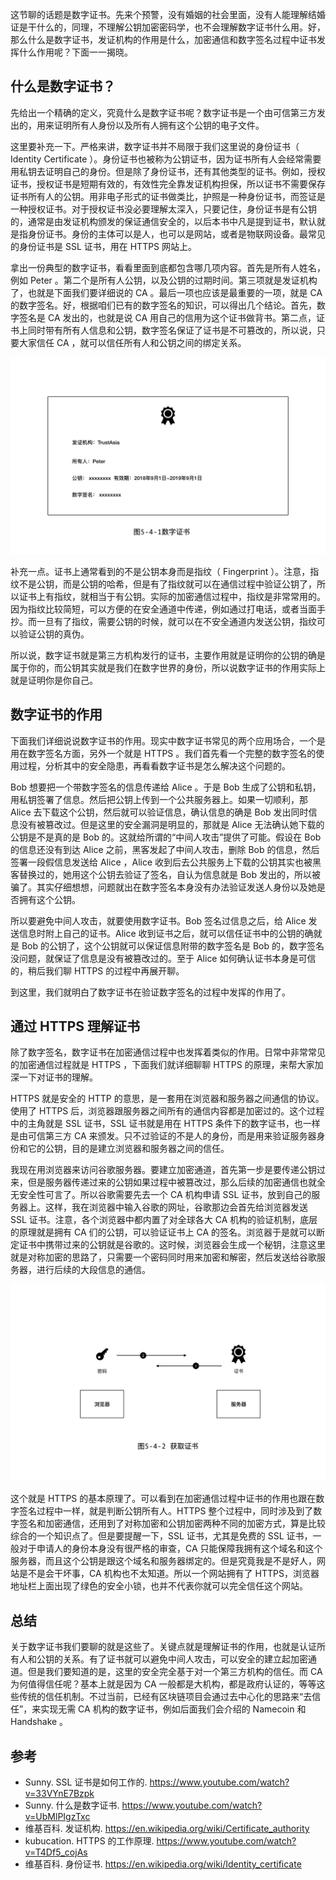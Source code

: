 这节聊的话题是数字证书。先来个预警，没有婚姻的社会里面，没有人能理解结婚证是干什么的，同理，不理解公钥加密密码学，也不会理解数字证书什么用。好，那么什么是数字证书，发证机构的作用是什么，加密通信和数字签名过程中证书发挥什么作用呢？下面一一揭晓。

## 什么是数字证书？

先给出一个精确的定义，究竟什么是数字证书呢？数字证书是一个由可信第三方发出的，用来证明所有人身份以及所有人拥有这个公钥的电子文件。

这里要补充一下。严格来讲，数字证书并不局限于我们这里说的身份证书（ Identity Certificate ）。身份证书也被称为公钥证书，因为证书所有人会经常需要用私钥去证明自己的身份。但是除了身份证书，还有其他类型的证书。例如，授权证书，授权证书是短期有效的，有效性完全靠发证机构担保，所以证书不需要保存证书所有人的公钥。用非电子形式的证书做类比，护照是一种身份证书，而签证是一种授权证书。对于授权证书没必要理解太深入，只要记住，身份证书是有公钥的，通常是由发证机构颁发的保证通信安全的，以后本书中凡是提到证书，默认就是指身份证书。身份的主体可以是人，也可以是网站，或者是物联网设备。最常见的身份证书是 SSL 证书，用在 HTTPS 网站上。

拿出一份典型的数字证书，看看里面到底都包含哪几项内容。首先是所有人姓名，例如 Peter 。第二个是所有人公钥，以及公钥的过期时间。第三项就是发证机构了，也就是下面我们要详细说的 CA 。最后一项也应该是最重要的一项，就是 CA 的数字签名。好，根据咱们已有的数字签名的知识，可以得出几个结论。首先，数字签名是 CA 发出的，也就是说 CA 用自己的信用为这个证书做背书。第二点，证书上同时带有所有人信息和公钥，数字签名保证了证书是不可篡改的，所以说，只要大家信任 CA ，就可以信任所有人和公钥之间的绑定关系。

![](imgs/5-4-1.jpg)

补充一点。证书上通常看到的不是公钥本身而是指纹（ Fingerprint ）。注意，指纹不是公钥，而是公钥的哈希，但是有了指纹就可以在通信过程中验证公钥了，所以证书上有指纹，就相当于有公钥。实际的加密通信过程中，指纹是非常常用的。因为指纹比较简短，可以方便的在安全通道中传递，例如通过打电话，或者当面手抄。而一旦有了指纹，需要公钥的时候，就可以在不安全通道内发送公钥，指纹可以验证公钥的真伪。

所以说，数字证书就是第三方机构发行的证书，主要作用就是证明你的公钥的确是属于你的，而公钥其实就是我们在数字世界的身份，所以说数字证书的作用实际上就是证明你是你自己。

## 数字证书的作用

下面我们详细说说数字证书的作用。现实中数字证书常见的两个应用场合，一个是用在数字签名方面，另外一个就是 HTTPS 。我们首先看一个完整的数字签名的使用过程，分析其中的安全隐患，再看看数字证书是怎么解决这个问题的。

Bob 想要把一个带数字签名的信息传递给 Alice 。于是 Bob 生成了公钥和私钥，用私钥签署了信息。然后把公钥上传到一个公共服务器上。如果一切顺利，那 Alice 去下载这个公钥，然后就可以验证信息，确认信息的确是 Bob 发出同时信息没有被篡改过。但是这里的安全漏洞是明显的，那就是 Alice 无法确认她下载的公钥是不是真的是 Bob 的。这就给所谓的“中间人攻击”提供了可能。假设在 Bob 的信息还没有到达 Alice 之前，黑客发起了中间人攻击，删除 Bob 的信息，然后签署一段假信息发送给 Alice ，Alice 收到后去公共服务上下载的公钥其实也被黑客替换过的，她用这个公钥去验证了签名，自认为信息就是 Bob 发出的，所以被骗了。其实仔细想想，问题就出在数字签名本身没有办法验证发送人身份以及她是否拥有这个公钥。

所以要避免中间人攻击，就要使用数字证书。Bob 签名过信息之后，给 Alice 发送信息时附上自己的证书。Alice 收到证书之后，就可以信任证书中的公钥的确就是 Bob 的公钥了，这个公钥就可以保证信息附带的数字签名是 Bob 的，数字签名没问题，就保证了信息是没有被篡改过的。至于 Alice 如何确认证书本身是可信的，稍后我们聊 HTTPS 的过程中再展开聊。

到这里，我们就明白了数字证书在验证数字签名的过程中发挥的作用了。

## 通过 HTTPS 理解证书

除了数字签名，数字证书在加密通信过程中也发挥着类似的作用。日常中非常常见的加密通信过程就是 HTTPS ，下面我们就详细聊聊 HTTPS 的原理，来帮大家加深一下对证书的理解。

HTTPS 就是安全的 HTTP 的意思，是一套用在浏览器和服务器之间通信的协议。使用了 HTTPS 后，浏览器跟服务器之间所有的通信内容都是加密过的。这个过程中的主角就是 SSL 证书，SSL 证书就是用在 HTTPS 条件下的数字证书，也一样是由可信第三方 CA 来颁发。只不过验证的不是人的身份，而是用来验证服务器身份和它的公钥，目的是建立浏览器和服务器之间的信任。

我现在用浏览器来访问谷歌服务器。要建立加密通道，首先第一步是要传递公钥过来，但是服务器传递过来的公钥如果过程中被篡改过，那么后续的加密通信也就全无安全性可言了。所以谷歌需要先去一个 CA 机构申请 SSL 证书，放到自己的服务器上。这样，我在浏览器中输入谷歌的网址，谷歌那边会首先给浏览器发送 SSL 证书。注意，各个浏览器中都内置了对全球各大 CA 机构的验证机制，底层的原理就是拥有 CA 们的公钥，可以验证证书上 CA 的签名。浏览器于是就可以断定证书中携带过来的公钥就是谷歌的。这时候，浏览器会生成一个秘钥，注意这里就是对称加密的思路了，只需要一个密码同时用来加密和解密，然后发送给谷歌服务器，进行后续的大段信息的通信。

![](imgs/5-4-2.jpg)

这个就是 HTTPS 的基本原理了。可以看到在加密通信过程中证书的作用也跟在数字签名过程中一样，就是判断公钥所有人。HTTPS 整个过程中，同时涉及到了数字签名和加密通信，还用到了对称加密和公钥加密两种不同的加密方式，算是比较综合的一个知识点了。但是要提醒一下，SSL 证书，尤其是免费的 SSL 证书，一般对于申请人的身份本身没有很严格的审查，CA 只能保障我拥有这个域名和这个服务器，而且这个公钥是跟这个域名和服务器绑定的。但是究竟我是不是好人，网站是不是会干坏事，CA 机构也不太知道。所以一个网站拥有了 HTTPS，浏览器地址栏上面出现了绿色的安全小锁，也并不代表你就可以完全信任这个网站。

## 总结

关于数字证书我们要聊的就是这些了。关键点就是理解证书的作用，也就是认证所有人和公钥的关系。有了证书就可以避免中间人攻击，可以安全的建立起加密通道。但是我们要知道的是，这里的安全完全基于对一个第三方机构的信任。而 CA 为何值得信任呢？基本上就是因为 CA 一般都是大机构，都是政府认证的，等等这些传统的信任机制。不过当前，已经有区块链项目会通过去中心化的思路来“去信任”，来实现无需 CA 机构的数字证书，例如后面我们会介绍的 Namecoin 和 Handshake 。

## 参考

- Sunny. SSL 证书是如何工作的. https://www.youtube.com/watch?v=33VYnE7Bzpk
- Sunny. 什么是数字证书. https://www.youtube.com/watch?v=UbMlPIgzTxc
- 维基百科. 发证机构. https://en.wikipedia.org/wiki/Certificate_authority
- kubucation. HTTPS 的工作原理. https://www.youtube.com/watch?v=T4Df5_cojAs
- 维基百科. 身份证书. https://en.wikipedia.org/wiki/Identity_certificate
